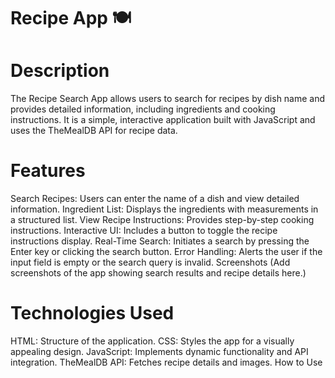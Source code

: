 # Recipe App 🍽️
# Description
The Recipe Search App allows users to search for recipes by dish name and provides detailed information, including ingredients and cooking instructions. It is a simple, interactive application built with JavaScript and uses the TheMealDB API for recipe data.

# Features
Search Recipes: Users can enter the name of a dish and view detailed information.
Ingredient List: Displays the ingredients with measurements in a structured list.
View Recipe Instructions: Provides step-by-step cooking instructions.
Interactive UI: Includes a button to toggle the recipe instructions display.
Real-Time Search: Initiates a search by pressing the Enter key or clicking the search button.
Error Handling: Alerts the user if the input field is empty or the search query is invalid.
Screenshots
(Add screenshots of the app showing search results and recipe details here.)

# Technologies Used
HTML: Structure of the application.
CSS: Styles the app for a visually appealing design.
JavaScript: Implements dynamic functionality and API integration.
TheMealDB API: Fetches recipe details and images.
How to Use
